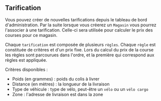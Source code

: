 Tarification
------------

Vous pouvez créer de nouvelles tarifications depuis le tableau de bord d'administration. Par la suite lorsque vous créerez un `Magasin` vous pourrez l'associer à une tarification. Celle-ci sera utilisée pour calculer le prix des courses pour ce magasin.

Chaque `tarification` est composée de plusieurs `règles`. Chaque `règle` est constituée de critères et d'un prix fixe. Lors du calcul du prix de la course les règles sont parcourues dans l'ordre, et la première qui correspond aux règles est appliquée.

Critères disponibles :
 - Poids (en grammes) : poids du colis à livrer
 - Distance (en mètres) : la longueur de la livraison
 - Type de véhicule : type de vélo, peut-être un `vélo` ou un `vélo cargo`
 - Zone : l'adresse de livraison est dans la zone
